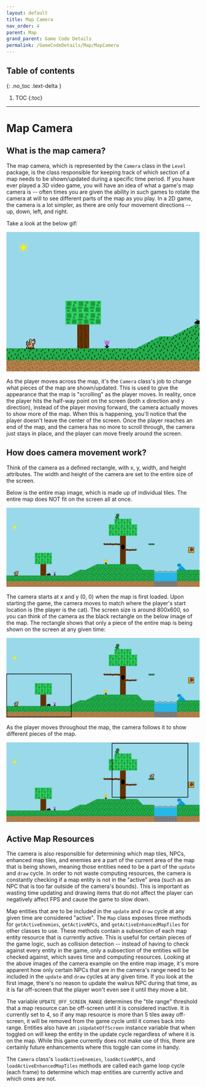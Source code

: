 ```yaml
---
layout: default
title: Map Camera
nav_order: 4
parent: Map
grand_parent: Game Code Details
permalink: /GameCodeDetails/Map/MapCamera
---
```


## Table of contents
{: .no_toc .text-delta }

1. TOC
{:toc}

---

# Map Camera

## What is the map camera?

The map camera, which is represented by the `Camera` class in the `Level` package, is the class responsible for keeping track of which section of a map needs to be shown/updated during a specific time period. 
If you have ever played a 3D video game, you will have an idea of what a game's map camera is -- often times you are given the ability in such games to rotate the camera at will to see different parts of the map as you play.
In a 2D game, the camera is a lot simpler, as there are only four movement directions -- up, down, left, and right.

Take a look at the below gif:

![playing-level.gif](../../../assets/images/playing-level.gif)

As the player moves across the map, it's the `Camera` class's job to change what pieces of the map are shown/updated. 
This is used to give the appearance that the map is "scrolling" as the player moves. 
In reality, once the player hits the half-way point on the screen (both x direction and y direction),
instead of the player moving forward, the camera actually moves to show more of the map.
When this is happening, you'll notice that the player doesn't leave the center of the screen. 
Once the player reaches an end of the map, and the camera has no more to scroll through, the camera just stays in place, and the player can move freely around the screen.

## How does camera movement work?

Think of the camera as a defined rectangle, with x, y, width, and height attributes. 
The width and height of the camera are set to the entire size of the screen.

Below is the entire map image, which is made up of individual tiles. The entire map does NOT fit on the screen all at once.

![entire-map.PNG](../../../assets/images/entire-map.PNG)

 
The camera starts at x and y (0, 0) when the map is first loaded. 
Upon starting the game, the camera moves to match where the player's start location is (the player is the cat). 
The screen size is around 800x600, so you can think of the camera as the black rectangle on the below image of the map. 
The rectangle shows that only a piece of the entire map is being shown on the screen at any given time:

![entire-map-with-camera-1.png](../../../assets/images/entire-map-with-camera-1.png)

As the player moves throughout the map, the camera follows it to show different pieces of the map.

![entire-map-with-camera-1.png](../../../assets/images/entire-map-with-camera-2.png)


## Active Map Resources

The camera is also responsible for determining which map tiles, NPCs, enhanced map tiles, and enemies
are a part of the current area of the map that is being shown, meaning those entities need to be a part of the `update` and `draw` cycle. 
In order to not waste computing resources, the camera is constantly checking if a map entity is not in the "active" area (such as an NPC that is too far outside of the camera's bounds).
This is important as wasting time updating and drawing items that do not affect the player can negatively affect FPS and cause the game to slow down.

Map entities that are to be included in the `update` and `draw` cycle at any given time are considered "active".
The `Map` class exposes three methods for `getActiveEnemies`, `getActiveNPCs`, and `getActiveEnhancedMapTiles` for other classes to use. 
These methods contain a subsection of each map entity resource that is currently active. This is useful for certain pieces of the game logic, such as collision detection -- instead of having to check against every entity in the game, only a subsection of the entities will be checked against, which saves time and computing resources. 
Looking at the above images of the camera example on the entire map image, it's more apparent how only certain NPCs that are in the camera's range need to be included in the `update` and `draw` cycles at any given time. 
If you look at the first image, there's no reason to update the walrus NPC during that time, as it is far off-screen that the player won't even see it until they move a bit.

The variable `UPDATE_OFF_SCREEN_RANGE` determines the "tile range" threshold that a map resource can be off-screen until it is considered inactive.
It is currently set to 4, so if any map resource is more than 5 tiles away off-screen, it will be removed from the game cycle until it comes back into range.
Entities also have an `isUpdateOffScreen` instance variable that when toggled on will keep the entity in the update cycle regardless of where it is on the map.
While this game currently does not make use of this, there are certainly future enhancements where this toggle can come in handy.

The `Camera` class's `loadActiveEnemies`, `loadActiveNPCs`, and `loadActiveEnhancedMapTiles` methods are called each game loop cycle (each frame)
to determine which map entities are currently active and which ones are not.